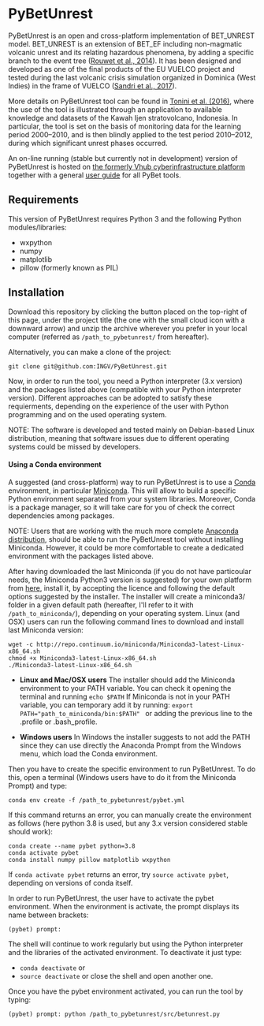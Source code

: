 # PyBetUnrest

PyBetUnrest is an open and cross-platform implementation of BET_UNREST model. BET_UNREST is an extension of BET_EF including non-magmatic volcanic unrest and its relating hazardous phenomena, by adding a specific branch to the event tree ([Rouwet et al., 2014](https://appliedvolc.biomedcentral.com/articles/10.1186/s13617-014-0017-3)). It has been designed and developed as one of the final products of the EU VUELCO project and tested during the last volcanic crisis simulation organized in Dominica (West Indies) in the frame of VUELCO ([Sandri et al., 2017](https://link.springer.com/chapter/10.1007/11157_2017_9[](url))).

More details on PyBetUnrest tool can be found in [Tonini et al. (2016)](https://agupubs.onlinelibrary.wiley.com/doi/full/10.1002/2016GC006327), where the use of the tool is illustrated through an application to available knowledge and datasets of the Kawah Ijen stratovolcano, Indonesia. In particular, the tool is set on the basis of monitoring data for the learning period 2000–2010, and is then blindly applied to the test period 2010–2012, during which significant unrest phases occurred. 

An on-line running (stable but currently not in development) version of PyBetUnrest is hosted on [the formerly Vhub cyberinfrastructure platform](https://theghub.org/resources/betunrest) together with a general [user guide](https://theghub.org/wiki/PyBetToolsUserGuide) for all PyBet tools.


## Requirements
This version of PyBetUnrest requires Python 3 and the following Python modules/libraries:
 - wxpython
 - numpy
 - matplotlib
 - pillow (formerly known as PIL)


## Installation
Download this repository by clicking the button placed on the top-right of this page, under the project title (the one with the small cloud icon with a downward arrow) and unzip the archive wherever you prefer in your local computer (referred as `/path_to_pybetunrest/` from hereafter).

Alternatively, you can make a clone of the project:
```
git clone git@github.com:INGV/PyBetUnrest.git
```

Now, in order to run the tool, you need a Python interpreter (3.x version) and the packages listed above (compatible with your Python interpreter version).
Different approaches can be adopted to satisfy these requierments, depending on the experience of the user with Python programming and on the used operating system.

NOTE: The software is developed and tested mainly on Debian-based Linux distribution, meaning that software issues due to different operating systems could be missed by developers.   


#### Using a Conda environment
A suggested (and cross-platform) way to run PyBetUnrest is to use a [Conda](https://conda.io/en/latest/) environment, in particular [Miniconda](https://conda.io/en/latest/miniconda.html). This will allow to build a specific Python environment separated from your system libraries.
Moreover, Conda is a package manager, so it will take care for you of check the correct dependencies among packages.

NOTE: Users that are working with the much more complete [Anaconda distribution](https://www.anaconda.com/), should be able to run the PyBetUnrest tool without installing Miniconda. However, it could be more comfortable to create a dedicated environment with the packages listed above. 

After having downloaded the last Miniconda (if you do not have particoular needs, the Miniconda Python3 version is suggested) for your own platform from [here](https://conda.io/en/latest/miniconda.html), install it, by accepting the licence and following the default options suggested by the installer. The installer will create a miniconda3/ folder in a given default path (hereafter, I'll refer to it with `/path_to_miniconda/`), depending on your operating system.
Linux (and OSX) users can run the following command lines to download and install last Miniconda version: 

```
wget -c http://repo.continuum.io/miniconda/Miniconda3-latest-Linux-x86_64.sh
chmod +x Miniconda3-latest-Linux-x86_64.sh
./Miniconda3-latest-Linux-x86_64.sh
```

 - **Linux and Mac/OSX users**
The installer should add the Miniconda environment to your PATH variable. 
You can check it opening the terminal and running `echo $PATH`
If Miniconda is not in your PATH variable, you can temporary add it by running:
`export PATH="path_to_miniconda/bin:$PATH" `
or adding the previous line to the .profile or .bash_profile.

 - **Windows users**
In Windows the installer suggests to not add the PATH since they can use directly the Anaconda Prompt from the Windows menu, which load the Conda environment. 


Then you have to create the specific environment to run PyBetUnrest. To do this, open a terminal (Windows users have to do it from the Miniconda Prompt) and type:
```
conda env create -f /path_to_pybetunrest/pybet.yml
```

If this command returns an error, you can manually create the environment as follows (here python 3.8 is used, but any 3.x version considered stable should work):
```
conda create --name pybet python=3.8
conda activate pybet
conda install numpy pillow matplotlib wxpython
```

If `conda activate pybet` returns an error, try `source activate pybet`, depending on versions of conda itself.

In order to run PyBetUnrest, the user have to activate the pybet environment. When the environment is activate, the prompt displays its name between brackets:
```
(pybet) prompt: 
```
The shell will continue to work regularly but using the Python interpreter and the libraries of the activated environment. 
To deactivate it just type:
 - `conda deactivate`
or
 - `source deactivate`
or close the shell and open another one.
  
Once you have the pybet environment activated, you can run the tool by typing:
```
(pybet) prompt: python /path_to_pybetunrest/src/betunrest.py
```


